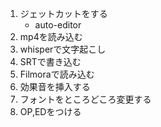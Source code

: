 
1. ジェットカットをする
    - auto-editor
2. mp4を読み込む
3. whisperで文字起こし
4. SRTで書き込む
5. Filmoraで読み込む
6. 効果音を挿入する
7. フォントをところどころ変更する
8. OP,EDをつける